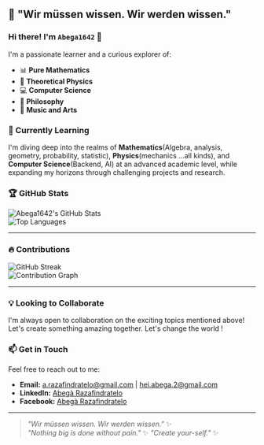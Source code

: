 ## 🧠 "Wir müssen wissen. Wir werden wissen."  

### Hi there! I'm `Abega1642` 👋  

I'm a passionate learner and a curious explorer of:  
- 📊 **Pure Mathematics**  
- 🌌 **Theoretical Physics**  
- 💻 **Computer Science**  
- 📖 **Philosophy**  
- 🎵 **Music and Arts**  

### 🌱 Currently Learning  
I'm diving deep into the realms of **Mathematics**(Algebra, analysis, geometry, probability, statistic), **Physics**(mechanics ...all kinds), and **Computer Science**(Backend, AI) at an advanced academic level, while expanding my horizons through challenging projects and research.  

### 🏆 GitHub Stats  

![Abega1642's GitHub Stats](https://github-readme-stats.vercel.app/api?username=Abega1642&show_icons=true&theme=radical&hide_title=true)  
![Top Languages](https://github-readme-stats.vercel.app/api/top-langs/?username=Abega1642&layout=compact&theme=radical)  

---

### 🔥 Contributions  

![GitHub Streak](https://streak-stats.demolab.com/?user=Abega1642&theme=radical)  
![Contribution Graph](https://github-readme-activity-graph.cyclic.app/graph?username=Abega1642&theme=radical)  

---


### 💡 Looking to Collaborate  
I'm always open to collaboration on the exciting topics mentioned above! Let's create something amazing together.
Let's change the world !

### 📫 Get in Touch  
Feel free to reach out to me:  
- **Email:** [a.razafindratelo@gmail.com](mailto:a.razafindratelo@gmail.com) | [hei.abega.2@gmail.com](mailto:hei.abega.2@gmail.com)  
- **LinkedIn:** [Abegà Razafindratelo](https://www.linkedin.com/in/abegà-razafindratelo)
- **Facebook:** [Abegà Razafindratelo](https://www.facebook.com/a.razafindratelo/)

---  
> *"Wir müssen wissen. Wir werden wissen."* ✨  
> *"Nothing big is done without pain."*  ✨
> *"Create your-self."*  ✨
<!---  
Abega1642/Abega1642 is a ✨ special ✨ repository because its `README.md` (this file) appears on your GitHub profile.  
You can click the Preview link to take a look at your changes.  
--->  

